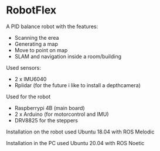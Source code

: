 # RobotFlex
A PID balance robot with the features:

- Scanning the erea
- Generating a map
- Move to point on map
- SLAM and navigation inside a room/building

Used sensors:
- 2 x IMU6040 
- Rplidar
(for the future i like to install a depthcamera)

Used for the robot
- Raspberrypi 4B (main board)
- 2 x Arduino (for motorcontrol and IMU)
- DRV8825 for the steppers

Installation on the robot 
used Ubuntu 18.04 with ROS Melodic 

Installation in the PC
used Ubuntu 20.04 with ROS Noetic




